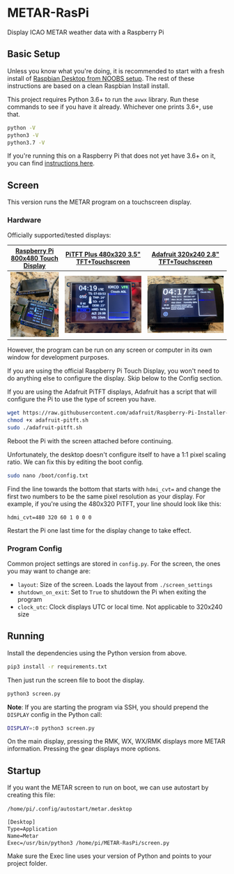 # METAR-RasPi

Display ICAO METAR weather data with a Raspberry Pi

## Basic Setup

Unless you know what you're doing, it is recommended to start with a fresh install of [Raspbian Desktop from NOOBS setup](https://www.raspberrypi.org/downloads/noobs/). The rest of these instructions are based on a clean Raspbian Install install.

This project requires Python 3.6+ to run the `avwx` library. Run these commands to see if you have it already. Whichever one prints 3.6+, use that.

```bash
python -V
python3 -V
python3.7 -V
```

If you're running this on a Raspberry Pi that does not yet have 3.6+ on it, you can find [instructions here](https://gist.github.com/dschep/24aa61672a2092246eaca2824400d37f).

## Screen

This version runs the METAR program on a touchscreen display.

### Hardware

Officially supported/tested displays:

[Raspberry Pi 800x480 Touch Display](https://www.raspberrypi.org/products/raspberry-pi-touch-display/) | [PiTFT Plus 480x320 3.5" TFT+Touchscreen](https://www.adafruit.com/product/2441) | [Adafruit 320x240 2.8" TFT+Touchscreen](https://www.adafruit.com/product/2298)
:---:|:----:|:----:
![](img/320x240.jpg) | ![](img/480x320.jpg) | ![](img/800x480.jpg)

However, the program can be run on any screen or computer in its own window for development purposes.

If you are using the official Raspberry Pi Touch Display, you won't need to do anything else to configure the display. Skip below to the Config section.

If you are using the Adafruit PiTFT displays, Adafruit has a script that will configure the Pi to use the type of screen you have.

```bash
wget https://raw.githubusercontent.com/adafruit/Raspberry-Pi-Installer-Scripts/master/adafruit-pitft.sh
chmod +x adafruit-pitft.sh
sudo ./adafruit-pitft.sh
```

Reboot the Pi with the screen attached before continuing.

Unfortunately, the desktop doesn't configure itself to have a 1:1 pixel scaling ratio. We can fix this by editing the boot config.

```bash
sudo nano /boot/config.txt
```

Find the line towards the bottom that starts with `hdmi_cvt=` and change the first two numbers to be the same pixel resolution as your display. For example, if you're using the 480x320 PiTFT, your line should look like this:

```text
hdmi_cvt=480 320 60 1 0 0 0
```

Restart the Pi one last time for the display change to take effect.

### Program Config

Common project settings are stored in `config.py`. For the screen, the ones you may want to change are:

- `layout`: Size of the screen. Loads the layout from `./screen_settings`
- `shutdown_on_exit`: Set to `True` to shutdown the Pi when exiting the program
- `clock_utc`: Clock displays UTC or local time. Not applicable to 320x240 size

## Running

Install the dependencies using the Python version from above.

```bash
pip3 install -r requirements.txt
```

Then just run the screen file to boot the display.

```bash
python3 screen.py
```

**Note**: If you are starting the program via SSH, you should prepend the `DISPLAY` config in the Python call:

```bash
DISPLAY=:0 python3 screen.py
```

On the main display, pressing the RMK, WX, WX/RMK displays more METAR information. Pressing the gear displays more options.

## Startup

If you want the METAR screen to run on boot, we can use autostart by creating this file:

`/home/pi/.config/autostart/metar.desktop`

```text
[Desktop]
Type=Application
Name=Metar
Exec=/usr/bin/python3 /home/pi/METAR-RasPi/screen.py
```

Make sure the Exec line uses your version of Python and points to your project folder.
